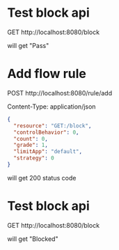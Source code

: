 # Test block api

GET http://localhost:8080/block

will get "Pass"

# Add flow rule

POST http://localhost:8080/rule/add

Content-Type: application/json

```json
{
  "resource": "GET:/block",
  "controlBehavior": 0,
  "count": 0,
  "grade": 1,
  "limitApp": "default",
  "strategy": 0
}
```

will get 200 status code

# Test block api

GET http://localhost:8080/block

will get "Blocked"